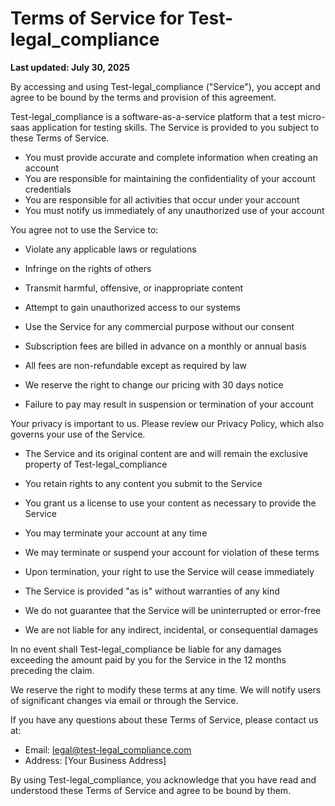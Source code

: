 # Terms of Service for Test-legal_compliance

**Last updated: July 30, 2025**


By accessing and using Test-legal_compliance ("Service"), you accept and agree to be bound by the terms and provision of this agreement.


Test-legal_compliance is a software-as-a-service platform that a test micro-saas application for testing skills. The Service is provided to you subject to these Terms of Service.


- You must provide accurate and complete information when creating an account
- You are responsible for maintaining the confidentiality of your account credentials
- You are responsible for all activities that occur under your account
- You must notify us immediately of any unauthorized use of your account


You agree not to use the Service to:
- Violate any applicable laws or regulations
- Infringe on the rights of others
- Transmit harmful, offensive, or inappropriate content
- Attempt to gain unauthorized access to our systems
- Use the Service for any commercial purpose without our consent


- Subscription fees are billed in advance on a monthly or annual basis
- All fees are non-refundable except as required by law
- We reserve the right to change our pricing with 30 days notice
- Failure to pay may result in suspension or termination of your account


Your privacy is important to us. Please review our Privacy Policy, which also governs your use of the Service.


- The Service and its original content are and will remain the exclusive property of Test-legal_compliance
- You retain rights to any content you submit to the Service
- You grant us a license to use your content as necessary to provide the Service


- You may terminate your account at any time
- We may terminate or suspend your account for violation of these terms
- Upon termination, your right to use the Service will cease immediately


- The Service is provided "as is" without warranties of any kind
- We do not guarantee that the Service will be uninterrupted or error-free
- We are not liable for any indirect, incidental, or consequential damages


In no event shall Test-legal_compliance be liable for any damages exceeding the amount paid by you for the Service in the 12 months preceding the claim.


We reserve the right to modify these terms at any time. We will notify users of significant changes via email or through the Service.


If you have any questions about these Terms of Service, please contact us at:
- Email: legal@test-legal_compliance.com
- Address: [Your Business Address]

By using Test-legal_compliance, you acknowledge that you have read and understood these Terms of Service and agree to be bound by them.